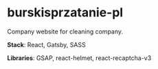 # burskisprzatanie-pl

Company website for cleaning company.

<b>Stack</b>: React, Gatsby, SASS

<b>Libraries</b>: GSAP, react-helmet, react-recaptcha-v3
